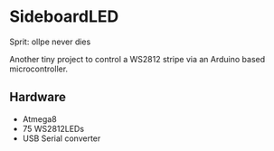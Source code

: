 # SideboardLED
Sprit: ollpe never dies

Another tiny project to control a WS2812 stripe via an Arduino based microcontroller.
## Hardware
* Atmega8
* 75 WS2812LEDs
* USB Serial converter
